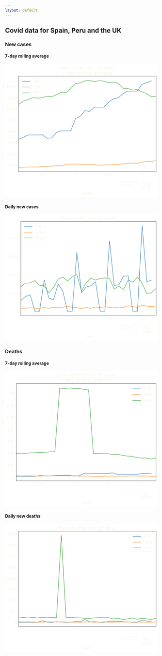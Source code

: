 ```yaml
---
layout: default
---
```


## Covid data for Spain, Peru and the UK

### New cases

#### 7-day rolling average

![daily7](./assets/plots/daily_cases_smooth.svg)

#### Daily new cases

![daily7](./assets/plots/daily_cases.svg)

### Deaths

#### 7-day rolling average

![daily7](./assets/plots/daily_deaths_smooth.svg)

#### Daily new deaths

![daily7](./assets/plots/daily_deaths.svg)